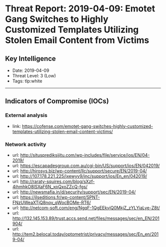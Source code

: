 # Threat Report: 2019-04-09: Emotet Gang Switches to Highly Customized Templates Utilizing Stolen Email Content from Victims


## Key Intelligence
* Date: 2019-04-09
* Threat Level: 3 (Low)
* Tags: tlp:white

---

## Indicators of Compromise (IOCs)
### External analysis
* link: https://cofense.com/emotet-gang-switches-highly-customized-templates-utilizing-stolen-email-content-victims/

### Network activity
* url: http://situsprediksijitu.com/wp-includes/file/service/ios/EN/04-2019/
* url: https://escapadesgroup.com.au/cgi-bin/US/support/ios/EN/042019/
* url: http://hirosys.biz/wp-content/llc/support/secure/EN/2019-04/
* url: http://107.178.221.225/jxewyv9/inc/support/ios/En_en/042019/
* url: http://raraty-squires.com/blog/sXzf-4ihmhkO8ISXaF6N_xpQxoZZcQ-fgs/
* url: http://newsmafia.in/d/security/support/sec/EN/2019-04/
* url: https://jlseditions.fr/wp-content/SPNT-FNzUWeaXTjQ8nqv_qWocBOMe-RT6/
* url: http://netcom-soft.com/eng/NgqF-1QgEEkvjQ0MkjZ_zYLYiaLye-Z8t/
* url: http://132.145.153.89/trust.accs.send.net/files/messages/sec/en_EN/201904/
* url: http://tem2.belocal.today/optometrist/privacy/messages/sec/En_en/2019-04/
